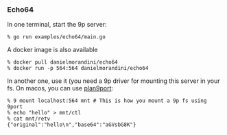 ### Echo64
In one terminal, start the 9p server:
```
% go run examples/echo64/main.go
```
A docker image is also available
```
% docker pull danielmorandini/echo64
% docker run -p 564:564 danielmorandini/echo64
```

In another one, use it (you need a 9p driver for mounting this server in your fs. On macos, you can use [plan9port](https://9fans.github.io/plan9port/):
```
% 9 mount localhost:564 mnt # This is how you mount a 9p fs using 9port
% echo "hello" > mnt/ctl
% cat mnt/retv
{"original":"hello\n","base64":"aGVsbG8K"}
```
